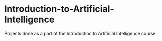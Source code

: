 # Introduction-to-Artificial-Intelligence
Projects done as a part of the Introduction to Artificial Intelligence course.
